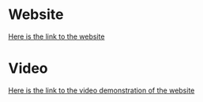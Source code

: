 
# Website

[Here is the link to the website](https://backwords.herokuapp.com/)

# Video

[Here is the link to the video demonstration of the website](https://drive.google.com/file/d/1-JMk2oPaguYXqpwjsG--w2XSO7tYYrAU/view?usp=sharing)
